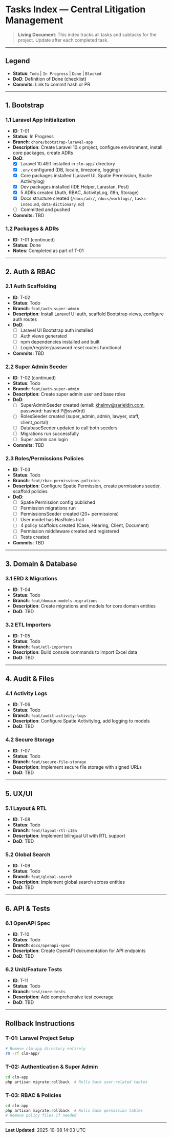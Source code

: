 # Tasks Index — Central Litigation Management

> **Living Document**: This index tracks all tasks and subtasks for the project. Update after each completed task.

---

## Legend
- **Status**: `Todo` | `In Progress` | `Done` | `Blocked`
- **DoD**: Definition of Done (checklist)
- **Commits**: Link to commit hash or PR

---

## 1. Bootstrap

### 1.1 Laravel App Initialization
- **ID**: T-01
- **Status**: In Progress
- **Branch**: `chore/bootstrap-laravel-app`
- **Description**: Create Laravel 10.x project, configure environment, install core packages, create ADRs
- **DoD**:
  - [x] Laravel 10.49.1 installed in `clm-app/` directory
  - [x] `.env` configured (DB, locale, timezone, logging)
  - [x] Core packages installed (Laravel UI, Spatie Permission, Spatie Activitylog)
  - [x] Dev packages installed (IDE Helper, Larastan, Pest)
  - [x] 5 ADRs created (Auth, RBAC, ActivityLog, i18n, Storage)
  - [x] Docs structure created (`/docs/adr/`, `/docs/worklogs/`, `tasks-index.md`, `data-dictionary.md`)
  - [ ] Committed and pushed
- **Commits**: TBD

### 1.2 Packages & ADRs
- **ID**: T-01 (continued)
- **Status**: Done
- **Notes**: Completed as part of T-01

---

## 2. Auth & RBAC

### 2.1 Auth Scaffolding
- **ID**: T-02
- **Status**: Todo
- **Branch**: `feat/auth-super-admin`
- **Description**: Install Laravel UI auth, scaffold Bootstrap views, configure auth routes
- **DoD**:
  - [ ] Laravel UI Bootstrap auth installed
  - [ ] Auth views generated
  - [ ] npm dependencies installed and built
  - [ ] Login/register/password reset routes functional
- **Commits**: TBD

### 2.2 Super Admin Seeder
- **ID**: T-02 (continued)
- **Status**: Todo
- **Branch**: `feat/auth-super-admin`
- **Description**: Create super admin user and base roles
- **DoD**:
  - [ ] SuperAdminSeeder created (email: khelmy@sarieldin.com, password: hashed P@ssw0rd)
  - [ ] RolesSeeder created (super_admin, admin, lawyer, staff, client_portal)
  - [ ] DatabaseSeeder updated to call both seeders
  - [ ] Migrations run successfully
  - [ ] Super admin can login
- **Commits**: TBD

### 2.3 Roles/Permissions Policies
- **ID**: T-03
- **Status**: Todo
- **Branch**: `feat/rbac-permissions-policies`
- **Description**: Configure Spatie Permission, create permissions seeder, scaffold policies
- **DoD**:
  - [ ] Spatie Permission config published
  - [ ] Permission migrations run
  - [ ] PermissionsSeeder created (20+ permissions)
  - [ ] User model has HasRoles trait
  - [ ] 4 policy scaffolds created (Case, Hearing, Client, Document)
  - [ ] Permission middleware created and registered
  - [ ] Tests created
- **Commits**: TBD

---

## 3. Domain & Database

### 3.1 ERD & Migrations
- **ID**: T-04
- **Status**: Todo
- **Branch**: `feat/domain-models-migrations`
- **Description**: Create migrations and models for core domain entities
- **DoD**: TBD

### 3.2 ETL Importers
- **ID**: T-05
- **Status**: Todo
- **Branch**: `feat/etl-importers`
- **Description**: Build console commands to import Excel data
- **DoD**: TBD

---

## 4. Audit & Files

### 4.1 Activity Logs
- **ID**: T-06
- **Status**: Todo
- **Branch**: `feat/audit-activity-logs`
- **Description**: Configure Spatie Activitylog, add logging to models
- **DoD**: TBD

### 4.2 Secure Storage
- **ID**: T-07
- **Status**: Todo
- **Branch**: `feat/secure-file-storage`
- **Description**: Implement secure file storage with signed URLs
- **DoD**: TBD

---

## 5. UX/UI

### 5.1 Layout & RTL
- **ID**: T-08
- **Status**: Todo
- **Branch**: `feat/layout-rtl-i18n`
- **Description**: Implement bilingual UI with RTL support
- **DoD**: TBD

### 5.2 Global Search
- **ID**: T-09
- **Status**: Todo
- **Branch**: `feat/global-search`
- **Description**: Implement global search across entities
- **DoD**: TBD

---

## 6. API & Tests

### 6.1 OpenAPI Spec
- **ID**: T-10
- **Status**: Todo
- **Branch**: `docs/openapi-spec`
- **Description**: Create OpenAPI documentation for API endpoints
- **DoD**: TBD

### 6.2 Unit/Feature Tests
- **ID**: T-11
- **Status**: Todo
- **Branch**: `test/core-tests`
- **Description**: Add comprehensive test coverage
- **DoD**: TBD

---

## Rollback Instructions

### T-01: Laravel Project Setup
```bash
# Remove clm-app directory entirely
rm -rf clm-app/
```

### T-02: Authentication & Super Admin
```bash
cd clm-app
php artisan migrate:rollback  # Rolls back user-related tables
```

### T-03: RBAC & Policies
```bash
cd clm-app
php artisan migrate:rollback  # Rolls back permission tables
# Remove policy files if needed
```

---

**Last Updated**: 2025-10-08 14:03 UTC

